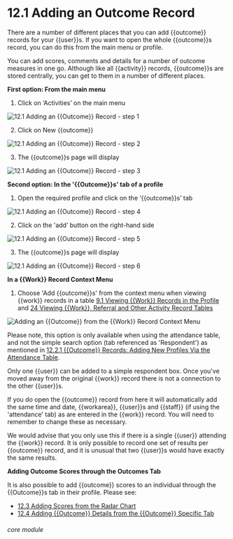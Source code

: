 # 12.1 Adding an Outcome Record

There are a number of different places that you can add {{outcome}} records for your {{user}}s. If you want to open the whole {{outcome}}s record, you can do this from the main menu or profile.

You can add scores, comments and details for a number of outcome measures in one go. Although like all {{activity}} records, {{outcome}}s are stored centrally, you can get to them in a number of different places.


**First option: From the main menu**

1. Click on ‘Activities’ on the main menu

![12.1 Adding an {{Outcome}} Record - step 1](12.1_Adding_an_Outcome_Record_im_1.png)

2. Click on New {{outcome}}

![12.1 Adding an {{Outcome}} Record - step 2](12.1_Adding_an_Outcome_Record_im_2.png)

3. The {{outcome}}s page will display

![12.1 Adding an {{Outcome}} Record - step 3](12.1_Adding_an_Outcome_Record_im_3.png)


**Second option: In the &#039;{{Outcome}}s&#039; tab of a profile**

1. Open the required profile and click on the ‘{{outcome}}s’ tab

![12.1 Adding an {{Outcome}} Record - step 4](12.1_Adding_an_Outcome_Record_im_4.png)

2. Click on the &#039;add’ button on the right-hand side

![12.1 Adding an {{Outcome}} Record - step 5](12.1_Adding_an_Outcome_Record_im_5.png)

3. The {{outcome}}s page will display

![12.1 Adding an {{Outcome}} Record - step 6](12.1_Adding_an_Outcome_Record_im_6.png)


**In a {{Work}} Record Context Menu**

1. Choose 'Add {{outcome}}s' from the context menu when viewing {{work}} records in a table [9.1 Viewing {{Work}} Records in the Profile](/help/index/p/9.1) and [24 Viewing {{Work}}, Referral and Other Activity Record Tables](/help/index/p/24)

![Adding an {{Outcome}} from the {{Work}} Record Context Menu](12.1_Adding_an_Outcome_Record.png)

Please note, this option is only available when using the attendance table, and not the simple search option (tab referenced as 'Respondent') as mentioned in [12.2.1 {{Outcome}} Records: Adding New Profiles Via the Attendance Table](/help/index/p/12.2.1).

Only one {{user}} can be added to a simple respondent box. Once you've moved away from the original {{work}} record there is not a connection to the other {{user}}s.

If you do open the {{outcome}} record from here it will automatically add the same time and date, {{workarea}}, {{user}}s and {{staff}} (if using the 'attendance' tab) as are entered in the {{work}} record. You will need to remember to change these as necessary.  

We would advise that you only use this if there is a single {{user}} attending the {{work}} record. It is only possible to record one set of results per {{outcome}} record, and it is unusual that two {{user}}s would have exactly the same results.


**Adding Outcome Scores through the Outcomes Tab**

It is also possible to add {{outcome}} scores to an individual through the {{Outcome}}s tab in their profile. Please see:

- [12.3 Adding Scores from the Radar Chart](/help/index/p/12.3)
- [12.4 Adding {{Outcome}} Details from the {{Outcome}} Specific Tab](/help/index/p/12.4)




###### core module
